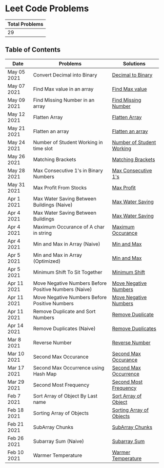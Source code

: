 # Leet Code Problems

| Total Problems |
| -------------- |
| 29             |

## Table of Contents

| Date        | Problems                                              | Solutions                                                                                  |
| ----------- | ----------------------------------------------------- | ------------------------------------------------------------------------------------------ |
| May 05 2021 | Convert Decimal into Binary                           | [Decimal to Binary](./code/Convert-Decimal-into-Binary.js)                                 |
| May 07 2021 | Find Max value in an array                            | [Find Max value](./code/Find-Max-value-in-an-array.js)                                     |
| May 09 2021 | Find Missing Number in an array                       | [Find Missing Number](./code/Find-Missing-Number-in-an-array.js)                           |
| May 12 2021 | Flatten Array                                         | [Flatten Array](./code/Flatten-Array.js)                                                   |
| May 21 2021 | Flatten an array                                      | [Flatten an array](./code/Flatten-an-array.js)                                             |
| May 24 2021 | Number of Student Working in time slot                | [Number of Student Working](./code/MMT:-Number-of-Student-Working-in-time-slot.js)         |
| May 26 2021 | Matching Brackets                                     | [Matching Brackets](./code/Matching-Brackets.js)                                           |
| May 28 2021 | Max Consecutive 1's in Binary Numbers                 | [Max Consecutive 1's](./code/Max-Consecutive-1's-in-Binary-Numbers.js)                     |
| May 31 2021 | Max Profit From Stocks                                | [Max Profit](./code/Max-Profit-From-Stocks.js)                                             |
| Apr 1 2021  | Max Water Saving Between Buildings (Naive)            | [Max Water Saving](<./code/Max-Water-Saving-Between-Buildings-(Naive).js>)                 |
| Apr 4 2021  | Max Water Saving Between Buildings                    | [Max Water Saving](./code/Max-Water-Saving-Between-Buildings.js)                           |
| Apr 4 2021  | Maximum Occurance of A char in string                 | [Maximum Occurance](./code/Maximum-Occurance-of-A-char-in-string.js)                       |
| Apr 4 2021  | Min and Max in Array (Naive)                          | [Min and Max](<./code/Min-and-Max-in-Array-(Naive).js>)                                    |
| Apr 5 2021  | Min and Max in Array (Optimized)                      | [Min and Max](<./code/Min-and-Max-in-Array-(Optimized).js>)                                |
| Apr 5 2021  | Minimum Shift To Sit Together                         | [Minimum Shift](./code/Minimum-Shift-To-Sit-Together.js)                                   |
| Apr 11 2021 | Move Negative Numbers Before Positive Numbers (Naive) | [Move Negative Numbers](<./code/Move-Negative-Numbers-Before-Positive-Numbers-(Naive).js>) |
| Apr 11 2021 | Move Negative Numbers Before Positive Numbers         | [Move Negative Numbers](./code/Move-Negative-Numbers-Before-Positive-Numbers.js)           |
| Apr 11 2021 | Remove Duplicate and Sort Numbers                     | [Remove Duplicate](./code/Remove-Duplicate-and-Sort-Numbers.js)                            |
| Apr 14 2021 | Remove Duplicates (Naive)                             | [Remove Duplicates](<./code/Remove-Duplicates-(Naive).js>)                                 |
| Mar 8 2021  | Reverse Number                                        | [Reverse Number](./code/Reverse-Number.js)                                                 |
| Mar 10 2021 | Second Max Occurance                                  | [Second Max Occurance](./code/Second-Max-Occurance.js)                                     |
| Mar 17 2021 | Second Max Occurrence using Hash Map                  | [Second Max Occurrence](./code/Second-Max-Occurrence-using-Hash-Map.js)                    |
| Mar 29 2021 | Second Most Frequency                                 | [Second Most Frequency](./code/Second-Most-Frequency.js)                                   |
| Feb 7 2021  | Sort Array of Object By Last name                     | [Sort Array of Object](./code/Sort-Array-of-Object-By-Last-name.js)                        |
| Feb 18 2021 | Sorting Array of Objects                              | [Sorting Array of Objects](./code/Sorting-Array-of-Objects.js)                             |
| Feb 21 2021 | SubArray Chunks                                       | [SubArray Chunks](./code/SubArray-Chunks.js)                                               |
| Feb 26 2021 | Subarray Sum (Naive)                                  | [Subarray Sum](<./code/Subarray-Sum-(Naive).js>)                                           |
| Feb 10 2021 | Warmer Temperature                                    | [Warmer Temperature](./code/Warmer-Temperature.js)                                         |
